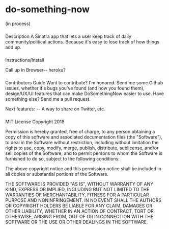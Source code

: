 # do-something-now
(in process)
###
Description
A Sinatra app that lets a user keep track of daily community/political actions. Because it's easy to lose track of how things add up.

###
Instructions/Install 

Call up in Browser-- heroku? 

###
Contributors Guide 
Want to contribute? I'm honored. Send me some Github issues, whether it's bugs you've found (and how you found them), design/UX/UI features that can make DoSomethingNow easier to use. Have something else? Send me a pull request. 

Next features: 
	-- A way to share on Twitter, etc. 

###
MIT License
Copyright 2018 <COPYRIGHT HOLDER>

Permission is hereby granted, free of charge, to any person obtaining a copy of this software and associated documentation files (the "Software"), to deal in the Software without restriction, including without limitation the rights to use, copy, modify, merge, publish, distribute, sublicense, and/or sell copies of the Software, and to permit persons to whom the Software is furnished to do so, subject to the following conditions:

The above copyright notice and this permission notice shall be included in all copies or substantial portions of the Software.

THE SOFTWARE IS PROVIDED "AS IS", WITHOUT WARRANTY OF ANY KIND, EXPRESS OR IMPLIED, INCLUDING BUT NOT LIMITED TO THE WARRANTIES OF MERCHANTABILITY, FITNESS FOR A PARTICULAR PURPOSE AND NONINFRINGEMENT. IN NO EVENT SHALL THE AUTHORS OR COPYRIGHT HOLDERS BE LIABLE FOR ANY CLAIM, DAMAGES OR OTHER LIABILITY, WHETHER IN AN ACTION OF CONTRACT, TORT OR OTHERWISE, ARISING FROM, OUT OF OR IN CONNECTION WITH THE SOFTWARE OR THE USE OR OTHER DEALINGS IN THE SOFTWARE.
